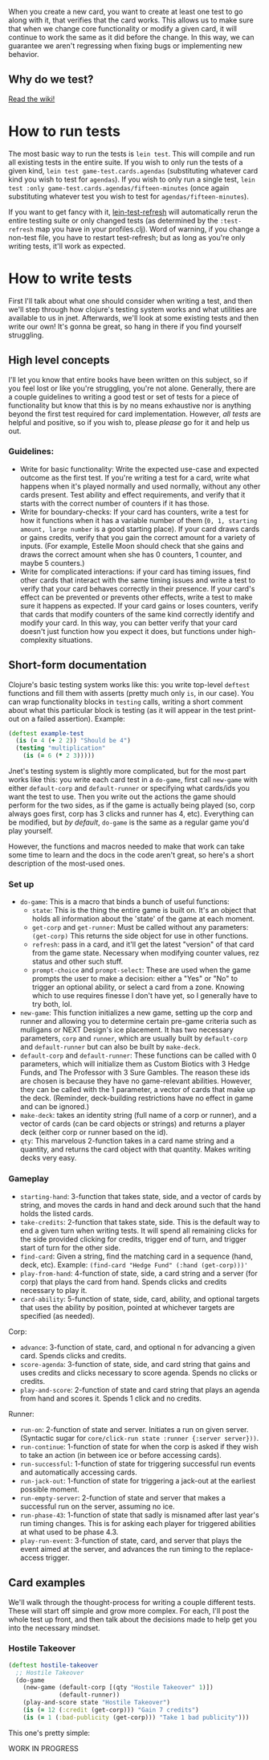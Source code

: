 When you create a new card, you want to create at least one test to go along with it, that verifies that the card works.
This allows us to make sure that when we change core functionality or modify a given card, it will continue to work the
same as it did before the change. In this way, we can guarantee we aren't regressing when fixing bugs or implementing
new behavior.

## Why do we test?

[Read the wiki!](https://en.wikipedia.org/wiki/Software_testing)

# How to run tests

The most basic way to run the tests is `lein test`. This will compile and run all existing tests in the entire suite. If
you wish to only run the tests of a given kind, `lein test game-test.cards.agendas` (substituting whatever card kind you
wish to test for `agendas`). If you wish to only run a single test, `lein test :only
game-test.cards.agendas/fifteen-minutes` (once again substituting whatever test you wish to test for
`agendas/fifteen-minutes`).

If you want to get fancy with it, [lein-test-refresh](https://github.com/jakemcc/lein-test-refresh) will automatically
rerun the entire testing suite or only changed tests (as determined by the `:test-refresh` map you have in your
profiles.clj). Word of warning, if you change a non-test file, you have to restart test-refresh; but as long as you're
only writing tests, it'll work as expected.

# How to write tests

First I'll talk about what one should consider when writing a test, and then we'll step through how clojure's testing
system works and what utilities are available to us in jnet. Afterwards, we'll look at some existing tests and then
write our own! It's gonna be great, so hang in there if you find yourself struggling.

## High level concepts

I'll let you know that entire books have been written on this subject, so if you feel lost or like you're struggling,
you're not alone. Generally, there are a couple guidelines to writing a good test or set of tests for a piece of
functionality but know that this is by no means exhaustive nor is anything beyond the first test required for card
implementation. However, _all tests_ are helpful and positive, so if you wish to, please _please_ go for it and help us
out.

### Guidelines:

* Write for basic functionality: Write the expected use-case and expected outcome as the first test. If you're writing
    a test for a card, write what happens when it's played normally and used normally, without any other cards present.
    Test ability and effect requirements, and verify that it starts with the correct number of counters if it has
    those.
* Write for boundary-checks: If your card has counters, write a test for how it functions when it has a variable number
    of them (`0, 1, starting amount, large number` is a good starting place). If your card draws cards or gains credits,
    verify that you gain the correct amount for a variety of inputs. (For example, Estelle Moon should check that she
    gains and draws the correct amount when she has 0 counters, 1 counter, and maybe 5 counters.)
* Write for complicated interactions: if your card has timing issues, find other cards that interact with the same
    timing issues and write a test to verify that your card behaves correctly in their presence. If your card's effect
    can be prevented or prevents other effects, write a test to make sure it happens as expected. If your card gains or
    loses counters, verify that cards that modify counters of the same kind correctly identify and modify your card. In
    this way, you can better verify that your card doesn't just function how you expect it does, but functions under
    high-complexity situations.

## Short-form documentation

Clojure's basic testing system works like this: you write top-level `deftest` functions and fill them with asserts
(pretty much only `is`, in our case). You can wrap functionality blocks in `testing` calls, writing a short comment
about what this particular block is testing (as it will appear in the test print-out on a failed assertion). Example:

```clojure
(deftest example-test
  (is (= 4 (+ 2 2)) "Should be 4")
  (testing "multiplication"
    (is (= 6 (* 2 3)))))
```

Jnet's testing system is slightly more complicated, but for the most part works like this: you write each card test in a
`do-game`, first call `new-game` with either `default-corp` and `default-runner` or specifying what cards/ids you want
the test to use. Then you write out the actions the game should perform for the two sides, as if the game is actually
being played (so, corp always goes first, corp has 3 clicks and runner has 4, etc). Everything can be modified, but _by
default_, `do-game` is the same as a regular game you'd play yourself.

However, the functions and macros needed to make that work can take some time to learn and the docs in the code aren't
great, so here's a short description of the most-used ones.

### Set up

* `do-game`: This is a macro that binds a bunch of useful functions:
    * `state`: This is the thing the entire game is built on. It's an object that holds all information about the
        'state' of the game at each moment.
    * `get-corp` and `get-runner`: Must be called without any parameters: `(get-corp)` This returns the side object for
        use in other functions.
    * `refresh`: pass in a card, and it'll get the latest "version" of that card from the game state. Necessary when
        modifying counter values, rez status and other such stuff.
    * `prompt-choice` and `prompt-select`: These are used when the game prompts the user to make a decision: either
        a "Yes" or "No" to trigger an optional ability, or select a card from a zone. Knowing which to use requires
        finesse I don't have yet, so I generally have to try both, lol.
* `new-game`: This function initializes a new game, setting up the corp and runner and allowing you to determine certain
    pre-game criteria such as mulligans or NEXT Design's ice placement. It has two necessary parameters, `corp` and
    `runner`, which are usually built by `default-corp` and `default-runner` but can also be built by `make-deck`.
* `default-corp` and `default-runner`: These functions can be called with 0 parameters, which will initialize them as
    Custom Biotics with 3 Hedge Funds, and The Professor with 3 Sure Gambles. The reason these ids are chosen is because
    they have no game-relevant abilities. However, they can be called with the 1 parameter, a vector of cards that make
    up the deck. (Reminder, deck-building restrictions have no effect in game and can be ignored.)
* `make-deck`: takes an identity string (full name of a corp or runner), and a vector of cards (can be card objects or
    strings) and returns a player deck (either corp or runner based on the id).
* `qty`: This marvelous 2-function takes in a card name string and a quantity, and returns the card object with that
    quantity. Makes writing decks very easy.

### Gameplay

* `starting-hand`: 3-function that takes state, side, and a vector of cards by string, and moves the cards in hand and
    deck around such that the hand holds the listed cards.
* `take-credits`:  2-function that takes state, side. This is the default way to end a given turn when writing tests.
    It will spend all remaining clicks for the side provided clicking for credits, trigger end of turn, and trigger
    start of turn for the other side.
* `find-card`: Given a string, find the matching card in a sequence (hand, deck, etc). Example: `(find-card "Hedge Fund"
    (:hand (get-corp)))'`
* `play-from-hand`: 4-function of state, side, a card string and a server (for corp) that plays the card from hand.
    Spends clicks and credits necessary to play it.
* `card-ability`: 5-function of state, side, card, ability, and optional targets that uses the ability by position,
    pointed at whichever targets are specified (as needed).

Corp:

* `advance`: 3-function of state, card, and optional n for advancing a given card. Spends clicks and credits.
* `score-agenda`: 3-function of state, side, and card string that gains and uses credits and clicks necessary to score
    agenda. Spends no clicks or credits.
* `play-and-score`: 2-function of state and card string that plays an agenda from hand and scores it. Spends 1 click and
    no credits.

Runner:

* `run-on`: 2-function of state and server. Initiates a run on given server. (Syntactic sugar for `core/click-run state
    :runner {:server server}))`.
* `run-continue`: 1-function of state for when the corp is asked if they wish to take an action (in between ice or
    before accessing cards).
* `run-successful`: 1-function of state for triggering successful run events and automatically accessing cards.
* `run-jack-out`: 1-function of state for triggering a jack-out at the earliest possible moment.
* `run-empty-server`: 2-function of state and server that makes a successful run on the server, assuming no ice.
* `run-phase-43`: 1-function of state that sadly is misnamed after last year's run timing changes. This is for asking
    each player for triggered abilities at what used to be phase 4.3.
* `play-run-event`: 3-function of state, card, and server that plays the event aimed at the server, and advances the run
    timing to the replace-access trigger.

## Card examples

We'll walk through the thought-process for writing a couple different tests. These will start off simple and grow more
complex. For each, I'll post the whole test up front, and then talk about the decisions made to help get you into the
necessary mindset.

### Hostile Takeover

```clojure
(deftest hostile-takeover
  ;; Hostile Takeover
  (do-game
    (new-game (default-corp [(qty "Hostile Takeover" 1)])
              (default-runner))
    (play-and-score state "Hostile Takeover")
    (is (= 12 (:credit (get-corp))) "Gain 7 credits")
    (is (= 1 (:bad-publicity (get-corp))) "Take 1 bad publicity")))
```

This one's pretty simple: 

WORK IN PROGRESS